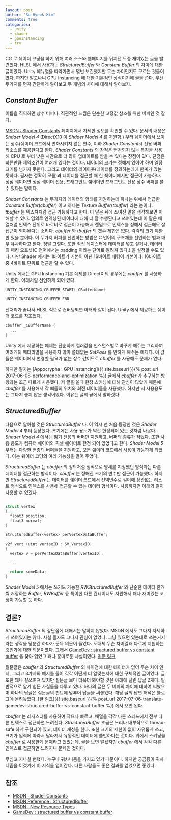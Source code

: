 ```yaml
---
layout: post
author: "Su-Hyeok Kim"
comments: true
categories:
  - unity
  - shader
  - gpuinstancing
  - try
---
```


CG 로 쉐이더 코딩을 하기 위해 여러 소스와 웹페이지를 뒤지던 도중 재미있는 글을 발견했다. HLSL 에서 사용하는 _StructuredBuffer_ 와 _Constant Buffer_ 의 차이에 대한 글이였다. Unity 메뉴얼을 따라가면서 몇번 보긴했지만 무슨 차이인지도 모르는 것들이였다. 하지만 알고나니 GPU Instancing 에 대한 기본적인 상식이기에 글을 쓴다. 우선 두가지를 먼저 간단하게 알아보고 두 개념의 차이에 대해서 알아보자.

<!-- more -->

## _Constant Buffer_

이름을 직역하면 상수 버퍼다. 직관적인 느낌은 단순한 고정값 참조를 위한 버퍼인 것 같다.

[MSDN : Shader Constants](https://msdn.microsoft.com/ko-kr/library/windows/desktop/bb509581%28v=vs.85%29.aspx) 페이지에서 자세한 정보를 확인할 수 있다. 문서의 내용은 _Shdaer Model 4_ (DirectX10 이 _Shdaer Model 4_ 를 지원함.) 부터 쉐이더에서 쓰이는 상수(쉐이더 코드에서 변화시키지 않는 변수, 이하  _Shader Constants_) 전용 버퍼 리소스를 제공한다고 한다. _Shader Constants_ 의 장점은 변경되지 않는 특징을 사용해 CPU 로 부터 낮은 시간으로 더 많이 업데이트를 받을 수 있다는 장점이 있다. 단점은 빠른만큼 제약조건이 여러개 있다는 것이다. 데이터의 크기는 정해져 있어야 하며 일정 크기를 넘기지 못한다. 그리고 데이터의 레이아웃(데이터를 정의하는데에 한계가 있는 듯하다. 필자는 정확히 모름)과 데이터를 접근할 때 한 쉐이더에서만 접근이 가능하다. 정점 쉐이더면 정점 쉐이더 전용, 프래그먼트 쉐이더면 프래그먼트 전용 상수 버퍼를 쓸 수 있다는 말이다.

_Shader Constants_ 는 두가지의 데이터의 형태를 지원하는데 하나는 위에서 언급한 _Constant Buffer_(_cbuffer_) 이고 하나는 _Texture Buffer_(_tbuffer_) 라는 놈이다. _tbuffer_ 는 텍스쳐처럼 접근 가능하다고 한다. 이 말은 뒤에 쓰여진 말을 생각해보면 이해할 수 있다. 임의로 인덱싱된 데이터에 대해 더 잘 수행된다고 쓰여있는데 이 말은 배열처럼 인덱스 단위로 바로바로 접근이 가능해서 랜덤으로 인덱스를 정해서 접근해도 잘 접근이 되야된다는 소리다. _cbuffer_ 와 _tbuffer_ 의 갯수 제한은 없다. 각각의 크기 제한만 있을 뿐이다. 이 두가지 버퍼를 선언하는 방법은 C 언어의 구조체를 선언하는 법과 매우 유사하다고 한다. 정말 그렇다. 또한 직접 레지스터에 데이터를 넣고 싶거나, 데이터의 패킹 오프셋(C 언어에서는 padding 이라는 단어로 알려져 있다.) 을 설정할 수도 있다. 다만 Shader 에서는 1바이트가 기본이 아닌 16바이트 패킹이 기본이다. 16바이트 중 4바이트 단위로 접근을 할 수 있다.

Unity 에서는 GPU Instancing 기본 예제를 DirectX 의 경우에는 _cbuffer_ 를 사용하게 한다. 아래처럼 선언하게 되어 있다.

``` C
UNITY_INSTANCING_CBUFFER_START(_CBufferName)
  ...
UNITY_INSTANCING_CBUFFER_END
```
<!--__ -->
전처리가 끝나서 HLSL 식으로 컨버팅되면 아래와 같이 된다. Unity 에서 제공하는 쉐이더 코드를 참조했다.

``` C
cbuffer _CBufferName {
  ...
}
```

Unity 에서 제공하는 예제는 단순하게 컬러값을 인스턴스별로 바꾸게 해주는 그리하여 여러개의 메터리얼을 사용하지 않아 쓸데없는 _SetPass_ 를 안하게 해주는 예제다. 이 값들은 쉐이더에서 변경할 필요가 없는 상수 값이므로 _cbuffer_ 를 사용해도 문제가 없다.

하지만 필자는 [Appocrypha : GPU Instancing]({{ site.baseurl }}{% post_url 2017-06-08-performence-and-optimization %}) 글에서 _cbuffer_ 가 추구하는 방향과는 조금 다르게 사용했다. 저 글을 쓸때 한창 스키닝에 대해 관심이 많았기 때문에 _cbuffer_ 를 사용해서 각 뼈들의 위치와 회전 데이터들을 사용했다. 하지만 저 사용용도는 그다지 좋지 않은 생각이였다. 이유는 글의 끝에서 말하겠다.

## _StructuredBuffer_

다음으로 알아볼 것은 _StructuredBuffer_ 다. 이 역시 맨 처음 등장한 것은 _Shader Model 4_ 부터 등장했다. 초기에는 사용 용도가 약간 한정되어 있는 것처럼 나온다. _Shader Model 4_ 에서는 읽기 전용의 버퍼만 지원하고, 버퍼의 종류가 적었다. 또한 사용 용도가 컴퓨터 쉐이더와 픽셀 쉐이더로 한정 되어 있었다고 한다. _Shader Model 5_ 부터는 다양한 변종의 버퍼들을 지원하고, 모든 쉐이더 코드에서 사용이 가능하게 되었다. 이는 쉐이더 코딩의 여러 가능성을 열어 주었다.

_StructuredBuffer_ 는 _cbuffer_ 의 정의처럼 정적으로 명세를 지정했던 방식과는 다른 데이터를 접근하는 방식이다. _cbuffer_ 는 정해진 크기의 변수만 접근이 가능했다. 하지만 _StructuredBuffer_ 는 데이터를 쉐이더 코드에서 전역변수로 길이에 상관없는 리스트 형식으로 인덱스를 사용해 접근할 수 있는 데이터 형식이다. 사용하자면 아래와 같이 사용할 수 있겠다.

``` C

struct vertex
{
  float3 position;
  float3 normal;
}

StructuredBuffer<vertex> perVertexDataBuffer;

v2f vert (uint vertexID : SV_VertexID)
{
  vertex v = perVertexDataBuffer[vertexID];

  ...

  return someData;
}

```

_Shader Model 5_ 에서는 쓰기도 가능한 _RWStructuredBuffer_ 와 단순한 데이터 한개씩 저장하는 _Buffer_, _RWBuffer_ 등 특이한 다른 컨테이너도 지원해서 꽤나 재미있는 코딩이 가능할 듯 하다.

## 결론?

_StructuredBuffer_ 의 장단점에 대해서는 말하지 않았다. MSDN 에서도 그다지 자세하게 쓰여있지는 않다. 사실 필자도 그다지 관심이 없었다. 그냥 있으면 있는대로 쓰는거지 라는 생각을 당분간 하다가 문득 의문이 들었다. 도대체 무슨 차이길래 다르게 지원하는 것인가에 대한 의문이였다. 그래서 [GameDev : structured buffer vs constant buffer](https://www.gamedev.net/forums/topic/624529-structured-buffers-vs-constant-buffers/) 을 찾아 읽었고 꽤나 흥미로운 사실이였다. [원문 링크](https://www.gamedev.net/forums/topic/624529-structured-buffers-vs-constant-buffers/)

질문글은 _cbuffer_ 와 _StructuredBuffer_ 의 차이점에 대한 데이터가 없어 무슨 차이 인지, 그리고 3가지의 예시를 들어 각각 어떤게 더 알맞는지에 대한 구체적인 글이였다. 글또한 꽤나 잘쓰여져 있지만 질문글 보다 더욱더 봐야할 것은 아래에 달린 답글 2개다. 일반적으로 알기 힘든 사실들을 다루고 있다. 하나의 글은 두 버퍼의 차이에 대하여 써놨으며 하나의 답글은 질문글의 핀트에 맞추어 답글을 써놓았다. 해당 글의 답변 해석은 블로그에 올려놓았다. [글 링크]({{ site.baseurl }}{% post_url 2017-07-06-translate-gamedev-structured-buffer-vs-constant-buffer %}) 에서 보면 된다.

_cbuffer_ 는 레지스터를 사용하여 작으나 빠르고, 배열을 각각 다른 스레드에서 전부 다른 인덱스로 접근하면 느려진다. _StructuredBuffer_ 조금은 느리나 내부적으로 thread-safe 하게 구현되어 있고, 데이터 캐싱을 한다. 또한 크기의 제한이 없어 자유롭게 쓰고, 크기가 입력에 따라서 달라져서 유동적인 데이터에 쓸만하다는 것이다. 위에서 스키닝을 _cbuffer_ 로 사용한게 문제라고 했었는데, 글을 보면 알겠지만 _cbuffer_ 에서 각각 다른 인덱스로 접근하면 느려지니 문제인 것이다.

무심코 지나칠 뻔했다. 누구나 귀차니즘을 가지고 있기 때문이다. 하지만 궁금증이 귀차니즘을 이겼기에 이 지식을 얻어간다. 다른 사람들도 좋은 결과를 얻었으면 좋겠다.

## 참조

 - [MSDN : Shader Constants](https://msdn.microsoft.com/ko-kr/library/windows/desktop/bb509581%28v=vs.85%29.aspx)
 - [MSDN Reference : StructuredBuffer](https://msdn.microsoft.com/en-us/library/windows/desktop/ff471514%28v=vs.85%29.aspx)
 - [MSDN : New Resource Types](https://msdn.microsoft.com/en-us/library/windows/desktop/ff476335%28v=vs.85%29.aspx)
 - [GameDev : structured buffer vs constant buffer](https://www.gamedev.net/forums/topic/624529-structured-buffers-vs-constant-buffers/)
